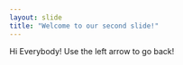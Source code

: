 ```yaml
---
layout: slide
title: "Welcome to our second slide!"
---
```

Hi Everybody!
Use the left arrow to go back!
